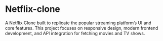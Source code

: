 # Netflix-clone
A Netflix Clone built to replicate the popular streaming platform’s UI and core features. This project focuses on responsive design, modern frontend development, and API integration for fetching movies and TV shows.

